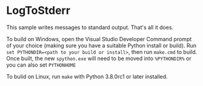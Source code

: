 LogToStderr
===========

This sample writes messages to standard output. That's all it does.

To build on Windows, open the Visual Studio Developer Command prompt of your choice (making sure you have a suitable Python install or build). Run `set PYTHONDIR=<path to your build or install>`, then run `make.cmd` to build. Once built, the new `spython.exe` will need to be moved into `%PYTHONDIR%` or you can also set `PYTHONHOME`

To bulid on Linux, run `make` with Python 3.8.0rc1 or later installed.
